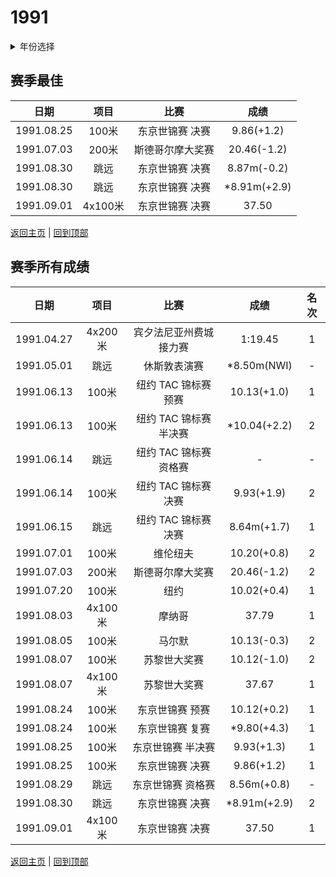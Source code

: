 # 1991

<details>
<summary>年份选择</summary>

- [1982](./1982.md)

- [1983](./1983.md)

- [1984](./1984.md)

- [1991](./1991.md)

</details>

## 赛季最佳

|    日期    |  项目   |       比赛       |     成绩     |
| :--------: | :-----: | :--------------: | :----------: |
| 1991.08.25 |  100米  | 东京世锦赛 决赛  |  9.86(+1.2)  |
| 1991.07.03 |  200米  | 斯德哥尔摩大奖赛 | 20.46(-1.2)  |
| 1991.08.30 |  跳远   | 东京世锦赛 决赛  | 8.87m(-0.2)  |
| 1991.08.30 |  跳远   | 东京世锦赛 决赛  | *8.91m(+2.9) |
| 1991.09.01 | 4x100米 | 东京世锦赛 决赛  |    37.50     |

[返回主页](../Profile.md) | [回到顶部](#1991)

## 赛季所有成绩

|    日期    |  项目   |          比赛          |     成绩     | 名次 |
| :--------: | :-----: | :--------------------: | :----------: | :--: |
| 1991.04.27 | 4x200米 | 宾夕法尼亚州费城接力赛 |   1:19.45    |  1   |
| 1991.05.01 |  跳远   |      休斯敦表演赛      | *8.50m(NWI)  |  -   |
| 1991.06.13 |  100米  |  纽约 TAC 锦标赛 预赛  | 10.13(+1.0)  |  1   |
| 1991.06.13 |  100米  | 纽约 TAC 锦标赛 半决赛 | *10.04(+2.2) |  2   |
| 1991.06.14 |  跳远   | 纽约 TAC 锦标赛 资格赛 |      -       |  -   |
| 1991.06.14 |  100米  |  纽约 TAC 锦标赛 决赛  |  9.93(+1.9)  |  2   |
| 1991.06.15 |  跳远   |  纽约 TAC 锦标赛 决赛  | 8.64m(+1.7)  |  1   |
| 1991.07.01 |  100米  |        维伦纽夫        | 10.20(+0.8)  |  2   |
| 1991.07.03 |  200米  |    斯德哥尔摩大奖赛    | 20.46(-1.2)  |  2   |
| 1991.07.20 |  100米  |          纽约          | 10.02(+0.4)  |  1   |
| 1991.08.03 | 4x100米 |         摩纳哥         |    37.79     |  1   |
| 1991.08.05 |  100米  |         马尔默         | 10.13(-0.3)  |  2   |
| 1991.08.07 |  100米  |      苏黎世大奖赛      | 10.12(-1.0)  |  2   |
| 1991.08.07 | 4x100米 |      苏黎世大奖赛      |    37.67     |  1   |
| 1991.08.24 |  100米  |    东京世锦赛 预赛     | 10.12(+0.2)  |  1   |
| 1991.08.24 |  100米  |    东京世锦赛 复赛     | *9.80(+4.3)  |  1   |
| 1991.08.25 |  100米  |   东京世锦赛 半决赛    |  9.93(+1.3)  |  1   |
| 1991.08.25 |  100米  |    东京世锦赛 决赛     |  9.86(+1.2)  |  1   |
| 1991.08.29 |  跳远   |   东京世锦赛 资格赛    | 8.56m(+0.8)  |  -   |
| 1991.08.30 |  跳远   |    东京世锦赛 决赛     | *8.91m(+2.9) |  2   |
| 1991.09.01 | 4x100米 |    东京世锦赛 决赛     |    37.50     |  1   |

[返回主页](../Profile.md) | [回到顶部](#1991)
